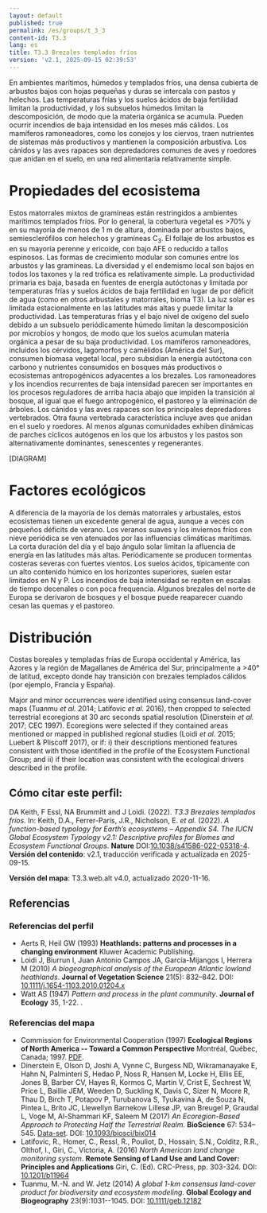 ```yaml
---
layout: default
published: true
permalink: /es/groups/t_3_3
content-id: T3.3
lang: es
title: T3.3 Brezales templados fríos
version: 'v2.1, 2025-09-15 02:39:53'
---
```


En ambientes marítimos, húmedos y templados fríos, una densa cubierta de arbustos bajos con hojas pequeñas y duras se intercala con pastos y helechos. Las temperaturas frías y los suelos ácidos de baja fertilidad limitan la productividad, y los subsuelos húmedos limitan la descomposición, de modo que la materia orgánica se acumula. Pueden ocurrir incendios de baja intensidad en los meses más cálidos. Los mamíferos ramoneadores, como los conejos y los ciervos, traen nutrientes de sistemas más productivos y mantienen la composición arbustiva. Los cánidos y las aves rapaces son depredadores comunes de aves y roedores que anidan en el suelo, en una red alimentaria relativamente simple.

# Propiedades del ecosistema
 
Estos matorrales mixtos de gramíneas están restringidos a ambientes marítimos templados fríos. Por lo general, la cobertura vegetal es >70% y en su mayoría de menos de 1 m de altura, dominada por arbustos bajos, semiesclerófilos con helechos y gramíneas C<sub>3</sub>. El follaje de los arbustos es en su mayoría perenne y ericoide, con bajo AFE o reducido a tallos espinosos. Las formas de crecimiento modular son comunes entre los arbustos y las gramíneas. La diversidad y el endemismo local son bajos en todos los taxones y la red trófica es relativamente simple. La productividad primaria es baja, basada en fuentes de energía autóctonas y limitada por temperaturas frías y suelos ácidos de baja fertilidad en lugar de por déficit de agua (como en otros arbustales y matorrales, bioma T3). La luz solar es limitada estacionalmente en las latitudes más altas y puede limitar la productividad. Las temperaturas frías y el bajo nivel de oxígeno del suelo debido a un subsuelo periódicamente húmedo limitan la descomposición por microbios y hongos, de modo que los suelos acumulan materia orgánica a pesar de su baja productividad. Los mamíferos ramoneadores, incluidos los cérvidos, lagomorfos y camélidos (América del Sur), consumen biomasa vegetal local, pero subsidian la energía autóctona con carbono y nutrientes consumidos en bosques más productivos o ecosistemas antropogénicos adyacentes a los brezales. Los ramoneadores y los incendios recurrentes de baja intensidad parecen ser importantes en los procesos reguladores de arriba hacia abajo que impiden la transición al bosque, al igual que el fuego antropogénico, el pastoreo y la eliminación de árboles. Los cánidos y las aves rapaces son los principales depredadores vertebrados. Otra fauna vertebrada característica incluye aves que anidan en el suelo y roedores. Al menos algunas comunidades exhiben dinámicas de parches cíclicos autógenos en los que los arbustos y los pastos son alternativamente dominantes, senescentes y regenerantes.

[DIAGRAM]

# Factores ecológicos
 
A diferencia de la mayoría de los demás matorrales y arbustales, estos ecosistemas tienen un excedente general de agua, aunque a veces con pequeños déficits de verano. Los veranos suaves y los inviernos fríos con nieve periódica se ven atenuados por las influencias climáticas marítimas. La corta duración del día y el bajo ángulo solar limitan la afluencia de energía en las latitudes más altas. Periódicamente se producen tormentas costeras severas con fuertes vientos. Los suelos ácidos, típicamente con un alto contenido húmico en los horizontes superiores, suelen estar limitados en N y P. Los incendios de baja intensidad se repiten en escalas de tiempo decenales o con poca frequencia. Algunos brezales del norte de Europa se derivaron de bosques y el bosque puede reaparecer cuando cesan las quemas y el pastoreo.
 
# Distribución
 
Costas boreales y templadas frías de Europa occidental y América, las Azores y la región de Magallanes de América del Sur, principalmente a >40° de latitud, excepto donde hay transición con brezales templados cálidos (por ejemplo, Francia y España).

Major and minor occurrences were identified using consensus land-cover maps (Tuanmu _et al._ 2014; Latifovic _et al._ 2016), then cropped to selected terrestrial ecoregions at 30 arc seconds spatial resolution (Dinerstein _et al._ 2017; CEC 1997). Ecoregions were selected if they contained areas mentioned or mapped in published regional studies (Loidi _et al._ 2015; Luebert & Pliscoff 2017), or if: i) their descriptions mentioned features consistent with those identified in the profile of the Ecosystem Functional Group; and ii) if their location was consistent with the ecological drivers described in the profile.

## Cómo citar este perfil:

DA Keith, F Essl, NA Brummitt and J Loidi. (2022). *T3.3 Brezales templados fríos*. In: Keith, D.A., Ferrer-Paris, J.R., Nicholson, E. *et al.* (2022). *A function-based typology for Earth’s ecosystems – Appendix S4. The IUCN Global Ecosystem Typology v2.1: Descriptive profiles for Biomes and Ecosystem Functional Groups*. **Nature** DOI:[10.1038/s41586-022-05318-4](https://doi.org/10.1038/s41586-022-05318-4).
**Versión del contenido**: v2.1, traducción verificada y actualizada en 2025-09-15.

**Versión del mapa**: T3.3.web.alt v4.0, actualizado 2020-11-16.

## Referencias

### Referencias del perfil
* Aerts R, Heil GW  (1993) **Heathlands: patterns and processes in a changing environment** Kluwer Academic Publishing.
* Loidi J, Biurrun I, Juan Antonio Campos JA, García-Mijangos I, Herrera M  (2010) *A biogeographical analysis of the European Atlantic lowland heathlands*. **Journal of Vegetation Science** 21(5): 832–842. DOI: [10.1111/j.1654-1103.2010.01204.x](http://doi.org/10.1111/j.1654-1103.2010.01204.x)
* Watt AS (1947) *Pattern and process in the plant community*. **Journal of Ecology** 35, 1-22. 
.

### Referencias del mapa
* Commission for Environmental Cooperation (1997) **Ecological Regions of North America -- Toward a Common Perspective** Montréal, Québec, Canada; 1997. [PDF](http://www3.cec.org/islandora/en/item/1701-ecological-regions-north-america-toward-common-perspective-en.pdf).
* Dinerstein E, Olson D, Joshi A, Vynne C, Burgess ND, Wikramanayake E, Hahn N, Palminteri S, Hedao P, Noss R, Hansen M, Locke H, Ellis EE, Jones B, Barber CV, Hayes R, Kormos C, Martin V, Crist E, Sechrest W, Price L, Baillie JEM, Weeden D, Suckling K, Davis C, Sizer N, Moore R, Thau D, Birch T, Potapov P, Turubanova S, Tyukavina A, de Souza N, Pintea L, Brito JC, Llewellyn Barnekow Lillesø JP, van Breugel P, Graudal L, Voge M, Al-Shammari KF, Saleem M  (2017) *An Ecoregion-Based Approach to Protecting Half the Terrestrial Realm*. **BioScience** 67: 534–545. [Data-set](https://ecoregions2017.appspot.com/). DOI: [10.1093/biosci/bix014](http://doi.org/10.1093/biosci/bix014)
* Latifovic, R., Homer, C., Ressl, R., Pouliot, D., Hossain, S.N., Colditz, R.R., Olthof, I., Giri, C., Victoria, A. (2016) *North American land change monitoring system*. **Remote Sensing of Land Use and Land Cover: Principles and Applications** Giri, C. (Ed). CRC-Press, pp. 303-324. DOI: [10.1201/b11964](http://doi.org/10.1201/b11964)
* Tuanmu, M.-N. and W. Jetz (2014) *A global 1-km consensus land-cover product for biodiversity and ecosystem modeling*. **Global Ecology and Biogeography** 23(9):1031--1045. DOI: [10.1111/geb.12182](http://doi.org/10.1111/geb.12182)
